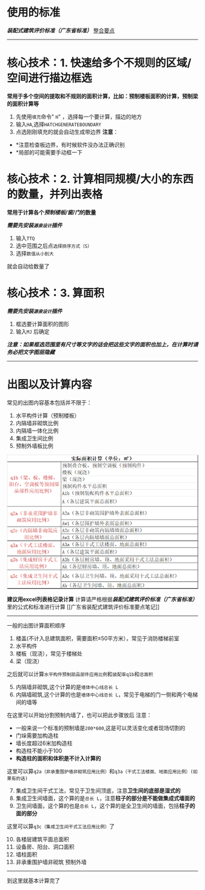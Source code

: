 # 使用的标准
***装配式建筑评价标准（广东省标准）*** [整合要点](https://github.com/NisssOwO/-/blob/%E8%87%AA%E7%94%A8%E8%A3%85%E9%85%8D%E5%BC%8F%E6%96%87%E4%BB%B6/%E5%B9%BF%E4%B8%9C%E7%9C%81%E8%A3%85%E9%85%8D%E5%BC%8F%E5%BB%BA%E7%AD%91%E8%AF%84%E4%BB%B7%E6%A0%87%E5%87%86%E8%A6%81%E7%82%B9%E7%AC%94%E8%AE%B0.md)

********
# 核心技术：1. 快速给多个不规则的区域/空间进行描边框选

**常用于多个空间的提取和不规则的面积计算，比如：预制楼板面积的计算，预制梁的面积计算等**

1. 先使用`填充`命令"  `H`"  ，选择每一个要计算，描边的地方
2. 输入`HA`,选择`HATCHGENERATEBOUNDARY`
3. 点选刚刚填充的就会自动生成带边界
**注意**：
* *注意检查板边界，有时候软件没办法正确识别
* *局部的可能需要手动框一下

# 核心技术：2. 计算相同规模/大小的东西的数量，并列出表格

**常用于计算各个*预制楼板/窗/门*的数量**

***需要先安装`源泉设计`插件***

1. 输入`TTQ`
2. 选中范围之后点`选择排序方式（S）`
3. 选择`数值从小到大`

就会自动给数量了

# 核心技术：3. 算面积

***需要先安装`源泉设计`插件***
1. 框选要计算面积的图形
2. 输入`MJ` 后确定

***注意：如果框选范围里有尺寸等文字的话会把这些文字的面积也加上，在计算时请务必把文字图层隐藏***
*****
# 出图以及计算内容
常见的出图内容基本包括并不限于：
1. 水平构件计算（预制楼板）
2. 内隔墙非砌筑比例
3. 内隔墙一体化比例
4. 集成卫生间比例
5. 预制外墙板比例


 ![](https://github.com/NisssOwO/-/blob/main/QQ%E5%9B%BE%E7%89%8720250819153959.png)


**建议用excel列表格记录计算**
计算请严格根据***装配式建筑评价标准（广东省标准）*** 里的公式和标准进行计算
[[广东省装配式建筑评价标准要点笔记]]

*****


一般的出图计算面积顺序
1. 楼盖(不计入总建筑面积，需要面积≤50平方米），常见于消防楼梯前室
2. 水平构件
3. 楼板（现浇），常见于楼梯处
4. 梁（现浇）

之后就可以计算`水平构件预制部品部件应用比例`和`装配率q1b`和`总面积`

5. 内隔墙非砌筑,这个计算的是`墙体中心线总长 L`
6. 内隔墙砌筑,这个计算的也是`墙体中心线总长 L`，常见于电梯的门一侧和两个电梯间的墙等

在这里可以开始分割预制内墙了，也可以把此步骤放后
注意：
* 一般来说一个标准的预制墙是`200*600`,这是可以灵活变化或者现场切割的
* 门垛需要加构造柱
* 墙长度超过6米加构造柱
* 构造柱不能小于100
* **构造柱的面积和体积是不计入计算的**

这里可以算`q2a（非承重围护墙非砌筑应用比例）`和`q3a（干式工法楼面、地面应用比例）(如果有的话)`


7. 集成卫生间干式工法，常见于卫生间顶底，注意**卫生间的底部是湿式的**
8. 集成卫生间墙面，这个算的是`总长 L`，注意**柱子的部分是不能做集成式墙面的**
9. 卫生间墙面，这个算的也是`总长 L`，这个算的是全卫生间的墙面，包括**柱子的面的部分**

这里可以算`q3c（集成卫生间干式工法应用比例）`了

10. 各楼层建筑平面总面积
11. 设备房、阳台、洞口面积
12. 墙柱面积
13. 非承重围护墙非砌筑  预制外墙
*****


到这里就基本计算完了
